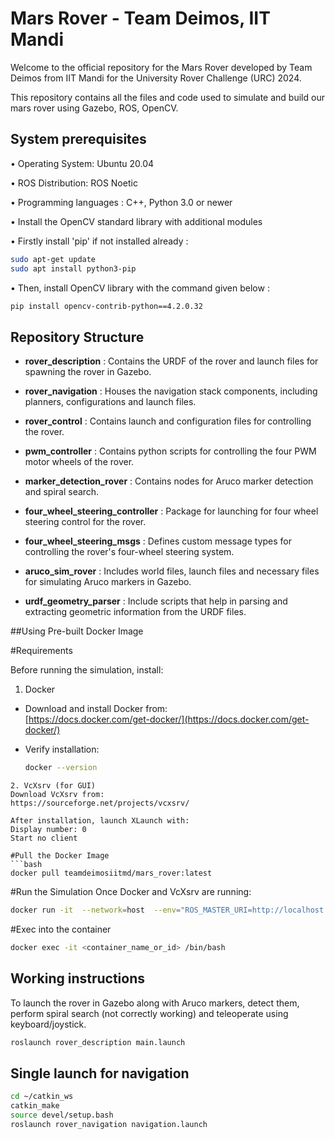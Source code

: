 # Mars Rover - Team Deimos, IIT Mandi


Welcome to the official repository for the Mars Rover developed by Team    Deimos from IIT Mandi for the University Rover Challenge (URC) 2024.

This repository contains all the files and code used to simulate and build our mars rover using Gazebo, ROS, OpenCV.



## System prerequisites


• Operating System: Ubuntu 20.04

• ROS Distribution: ROS Noetic

• Programming languages : C++, Python 3.0 or newer

• Install the OpenCV standard library with additional modules 

• Firstly install 'pip' if not installed already :

```bash
sudo apt-get update
sudo apt install python3-pip

```
• Then, install OpenCV library with the command given below : 

```bash
pip install opencv-contrib-python==4.2.0.32
```



## Repository Structure

- **rover_description** : Contains the URDF of the rover and launch files for spawning the rover in Gazebo.

- **rover_navigation** : Houses the navigation stack components, including planners, configurations and launch files.

- **rover_control** : Contains launch and configuration files for controlling the rover.

- **pwm_controller** : Contains python scripts for controlling the four PWM motor wheels of the rover.

- **marker_detection_rover** : Contains nodes for Aruco marker detection and spiral search.

- **four_wheel_steering_controller** : Package for launching for four wheel steering control for the rover.

- **four_wheel_steering_msgs** : Defines custom message types for controlling the rover's four-wheel steering system.

- **aruco_sim_rover** : Includes world files, launch files and necessary files for simulating Aruco markers in Gazebo.

- **urdf_geometry_parser** : Include scripts that help in parsing and extracting geometric information from the URDF files.

##Using Pre-built Docker Image

#Requirements

Before running the simulation, install:
1. Docker
- Download and install Docker from:  
  [https://docs.docker.com/get-docker/](https://docs.docker.com/get-docker/)

- Verify installation:
  ```bash
  docker --version
```
2. VcXsrv (for GUI)
Download VcXsrv from:
https://sourceforge.net/projects/vcxsrv/

After installation, launch XLaunch with:
Display number: 0
Start no client

#Pull the Docker Image
```bash
docker pull teamdeimosiitmd/mars_rover:latest
```

#Run the Simulation
Once Docker and VcXsrv are running:
```bash
docker run -it  --network=host  --env="ROS_MASTER_URI=http://localhost:11311"  --env="ROS_HOSTNAME=localhost"  --env="DISPLAY=host.docker.internal:0.0"   --env="LIBGL_ALWAYS_INDIRECT=0" -v /tmp/.X11-unix:/tmp/.X11-unix teamdeimosiitmd/mars_rover:latest
```

#Exec into the container
```bash
docker exec -it <container_name_or_id> /bin/bash
```

## Working instructions

To launch the rover in Gazebo along with Aruco markers, detect them, perform spiral search (not correctly working) and teleoperate using keyboard/joystick.

```bash
roslaunch rover_description main.launch
```

## Single launch for navigation 

```bash
cd ~/catkin_ws
catkin_make
source devel/setup.bash
roslaunch rover_navigation navigation.launch
```
